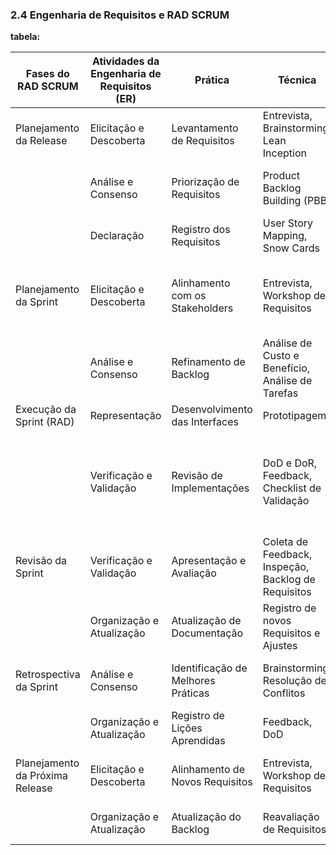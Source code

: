 ### 2.4 **Engenharia de Requisitos e RAD SCRUM**

**tabela:**

| Fases do RAD SCRUM             | Atividades da Engenharia de Requisitos (ER) | Prática                          | Técnica                                              | Resultados Esperados                                                                 |
|--------------------------------|---------------------------------------------|----------------------------------|-----------------------------------------------------|------------------------------------------------------------------------------------|
| Planejamento da Release        | Elicitação e Descoberta                     | Levantamento de Requisitos      | Entrevista, Brainstorming, Lean Inception           | Descoberta dos requisitos e definição da Release                                  |
|                                | Análise e Consenso                          | Priorização de Requisitos        | Product Backlog Building (PBB)                     | Definição das funcionalidades a serem implementadas                                |
|                                | Declaração                                  | Registro dos Requisitos          | User Story Mapping, Snow Cards                     | Especificação das histórias de usuário                                             |
| Planejamento da Sprint         | Elicitação e Descoberta                     | Alinhamento com os Stakeholders | Entrevista, Workshop de Requisitos                 | Identificação das necessidades do usuário para o desenvolvimento da sprint         |
|                                | Análise e Consenso                          | Refinamento de Backlog           | Análise de Custo e Benefício, Análise de Tarefas    | Priorização do Backlog                                                             |
| Execução da Sprint (RAD)       | Representação                               | Desenvolvimento das Interfaces   | Prototipagem                                        | Protótipos para Validação                                                          |
|                                | Verificação e Validação                     | Revisão de Implementações        | DoD e DoR, Feedback, Checklist de Validação         | Requisitos validados e revisados de acordo com as tarefas designadas na etapa de planejamento |
| Revisão da Sprint              | Verificação e Validação                     | Apresentação e Avaliação         | Coleta de Feedback, Inspeção, Backlog de Requisitos| Validação dos Resultados Entregues                                                |
|                                | Organização e Atualização                   | Atualização de Documentação      | Registro de novos Requisitos e Ajustes             | Registro de novos Requisitos e Ajustes                                            |
| Retrospectiva da Sprint        | Análise e Consenso                          | Identificação de Melhores Práticas| Brainstorming, Resolução de Conflitos              | Melhorias identificadas para o próximo ciclo                                      |
|                                | Organização e Atualização                   | Registro de Lições Aprendidas    | Feedback, DoD                                       | Aprendizado contínuo documentado                                                  |
| Planejamento da Próxima Release| Elicitação e Descoberta                     | Alinhamento de Novos Requisitos  | Entrevista, Workshop de Requisitos                 | Novos requisitos e ajustes a serem implementados                                   |
|                                | Organização e Atualização                   | Atualização do Backlog           | Reavaliação de Requisitos                          | Priorização dos requisitos para a nova release                                     |
